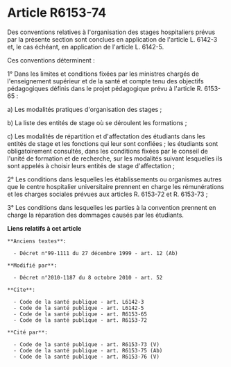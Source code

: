 # Article R6153-74

Des conventions relatives à l'organisation des stages hospitaliers prévus par la présente section sont conclues en
application de l'article L. 6142-3 et, le cas échéant, en application de l'article L. 6142-5. 

Ces conventions déterminent : 

1° Dans les limites et conditions fixées par les ministres chargés de l'enseignement supérieur et de la santé et compte tenu
des objectifs pédagogiques définis dans le projet pédagogique prévu à l'article R. 6153-65 : 

a) Les modalités pratiques d'organisation des stages ; 

b) La liste des entités de stage où se déroulent les formations ; 

c) Les modalités de répartition et d'affectation des étudiants dans les entités de stage et les fonctions qui leur sont
confiées ; les étudiants sont obligatoirement consultés, dans les conditions fixées par le conseil de l'unité de formation et
de recherche, sur les modalités suivant lesquelles ils sont appelés à choisir leurs entités de stage d'affectation ; 

2° Les conditions dans lesquelles les établissements ou organismes autres que le centre hospitalier universitaire prennent en
charge les rémunérations et les charges sociales prévues aux articles R. 6153-72 et R. 6153-73 ; 

3° Les conditions dans lesquelles les parties à la convention prennent en charge la réparation des dommages causés par les
étudiants.

**Liens relatifs à cet article**

	**Anciens textes**:

	  - Décret n°99-1111 du 27 décembre 1999 - art. 12 (Ab)

	**Modifié par**:

	  - Décret n°2010-1187 du 8 octobre 2010 - art. 52

	**Cite**:

	  - Code de la santé publique - art. L6142-3
	  - Code de la santé publique - art. L6142-5
	  - Code de la santé publique - art. R6153-65
	  - Code de la santé publique - art. R6153-72

	**Cité par**:

	  - Code de la santé publique - art. R6153-73 (V)
	  - Code de la santé publique - art. R6153-75 (Ab)
	  - Code de la santé publique - art. R6153-76 (V)
